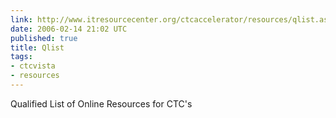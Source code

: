 ```yaml
---
link: http://www.itresourcecenter.org/ctcaccelerator/resources/qlist.asp
date: 2006-02-14 21:02 UTC
published: true
title: Qlist
tags:
- ctcvista
- resources
---
```


Qualified List of Online Resources for CTC's
